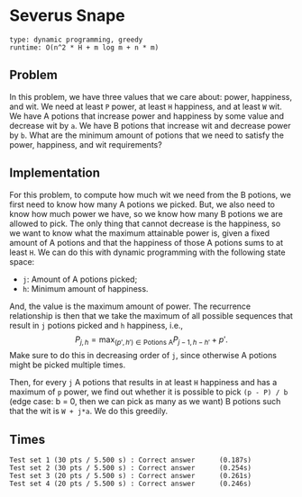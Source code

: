 # Severus Snape

```
type: dynamic programming, greedy
runtime: O(n^2 * H + m log m + n * m)
```

## Problem

In this problem, we have three values that we care about: power, happiness, and
wit. We need at least `P` power, at least `H` happiness, and at least `W` wit.
We have A potions that increase power and happiness by some value and decrease
wit by `a`. We have B potions that increase wit and decrease power by `b`. What
are the minimum amount of potions that we need to satisfy the power, happiness,
and wit requirements?

## Implementation

For this problem, to compute how much wit we need from the B potions, we first
need to know how many A potions we picked. But, we also need to know how much
power we have, so we know how many B potions we are allowed to pick. The only
thing that cannot decrease is the happiness, so we want to know what the
maximum attainable power is, given a fixed amount of A potions and that the
happiness of those A potions sums to at least `H`. We can do this with dynamic
programming with the following state space:
 - `j`: Amount of A potions picked;
 - `h`: Minimum amount of happiness.

And, the value is the maximum amount of power. The recurrence relationship is
then that we take the maximum of all possible sequences that result in `j`
potions picked and `h` happiness, i.e., $$P_{j,h} = \max_{(p',h') \in \text{Potions A}} P_{j-1,h-h'} + p'.$$
Make sure to do this in decreasing order of `j`, since otherwise A potions might
be picked multiple times.

Then, for every `j` A potions that results in at least `H` happiness and has a
maximum of `p` power, we find out whether it is possible to pick `(p - P) / b`
(edge case: b = 0, then we can pick as many as we want) B potions such that the
wit is `W + j*a`. We do this greedily.

## Times

```
Test set 1 (30 pts / 5.500 s) : Correct answer      (0.187s)
Test set 2 (30 pts / 5.500 s) : Correct answer      (0.254s)
Test set 3 (20 pts / 5.500 s) : Correct answer      (0.261s)
Test set 4 (20 pts / 5.500 s) : Correct answer      (0.246s)
```
